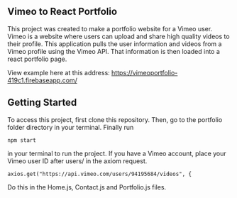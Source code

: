 ## Vimeo to React Portfolio

This project was created to make a portfolio website for a Vimeo user. Vimeo is a website where users can upload and share high quality videos to their profile. This application pulls the user information and videos from a Vimeo profile using the Vimeo API. That information is then loaded into a react portfolio page.

View example here at this address: https://vimeoportfolio-419c1.firebaseapp.com/

## Getting Started

To access this project, first clone this repository. Then, go to the portfolio folder directory in your terminal. Finally run
```
npm start
```
in your terminal to run the project. If you have a Vimeo account, place your Vimeo user ID after users/ in the axiom request.
```
axios.get("https://api.vimeo.com/users/94195684/videos", {
```
Do this in the Home.js, Contact.js and Portfolio.js files.
